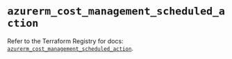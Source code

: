 # `azurerm_cost_management_scheduled_action`

Refer to the Terraform Registry for docs: [`azurerm_cost_management_scheduled_action`](https://registry.terraform.io/providers/hashicorp/azurerm/3.105.0/docs/resources/cost_management_scheduled_action).
